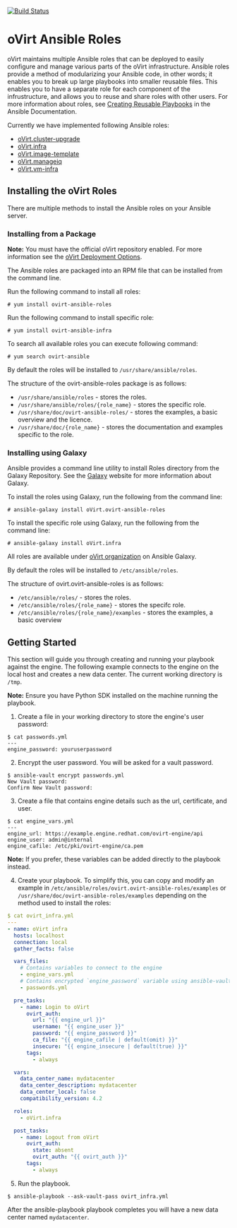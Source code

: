 [![Build Status](https://travis-ci.org/oVirt/ovirt-ansible.svg?branch=master)](https://travis-ci.org/oVirt/ovirt-ansible)

# oVirt Ansible Roles

oVirt maintains multiple Ansible roles that can be deployed to easily configure and manage various parts of the oVirt infrastructure. Ansible roles provide a method of modularizing your Ansible code, in other words; it enables you to break up large playbooks into smaller reusable files. This enables you to have a separate role for each component of the infrustructure, and allows you to reuse and share roles with other users. For more information about roles, see [Creating Reusable Playbooks] in the Ansible Documentation.

Currently we have implemented following Ansible roles:

* [oVirt.cluster-upgrade]
* [oVirt.infra]
* [oVirt.image-template]
* [oVirt.manageiq]
* [oVirt.vm-infra]

## Installing the oVirt Roles

There are multiple methods to install the Ansible roles on your Ansible server.

### Installing from a Package

__Note:__ You must have the official oVirt repository enabled. For more information see the [oVirt Deployment Options].

The Ansible roles are packaged into an RPM file that can be installed from the command line.

Run the following command to install all roles:
```
# yum install ovirt-ansible-roles 
```
Run the following command to install specific role:
```
# yum install ovirt-ansible-infra
```
To search all available roles you can execute following command:
```
# yum search ovirt-ansible
```
By default the roles will be installed to `/usr/share/ansible/roles`.

The structure of the ovirt-ansible-roles package is as follows:
*    `/usr/share/ansible/roles` - stores the roles.
*    `/usr/share/ansible/roles/{role_name}` - stores the specific role.
*    `/usr/share/doc/ovirt-ansible-roles/` - stores the examples, a basic overview and the licence.
*    `/usr/share/doc/{role_name}` - stores the documentation and examples specific to the role.

### Installing using Galaxy

Ansible provides a command line utility to install Roles directory from the Galaxy Repository. See the [Galaxy] website for more information about Galaxy.

To install the roles using Galaxy, run the following from the command line:
```
# ansible-galaxy install oVirt.ovirt-ansible-roles
```
To install the specific role using Galaxy, run the following from the command line:
```
# ansible-galaxy install oVirt.infra
```
All roles are available under [oVirt organization] on Ansible Galaxy.

By default the roles will be installed to `/etc/ansible/roles`.

The structure of ovirt.ovirt-ansible-roles is as follows:
* `/etc/ansible/roles/` - stores the roles.
* `/etc/ansible/roles/{role_name}` - stores the specifc role.
* `/etc/ansible/roles/{role_name}/examples` - stores the examples, a basic overview

## Getting Started

This section will guide you through creating and running your playbook against the engine.
The following example connects to the engine on the local host and creates a new data center. The current working directory is `/tmp`.

**Note:** Ensure you have Python SDK installed on the machine running the playbook.

1) Create a file in your working directory to store the engine's user password:
```
$ cat passwords.yml
---
engine_password: youruserpassword
```

2) Encrypt the user password. You will be asked for a vault password.
```
$ ansible-vault encrypt passwords.yml
New Vault password: 
Confirm New Vault password: 
```
3) Create a file that contains engine details such as the url, certificate, and user.
```
$ cat engine_vars.yml 
---
engine_url: https://example.engine.redhat.com/ovirt-engine/api
engine_user: admin@internal
engine_cafile: /etc/pki/ovirt-engine/ca.pem
```
**Note:** If you prefer, these variables can be added directly to the playbook instead.

4) Create your playbook. To simplify this, you can copy and modify an example in `/etc/ansible/roles/ovirt.ovirt-ansible-roles/examples` or `/usr/share/doc/ovirt-ansible-roles/examples` depending on the method used to install the roles:
```yaml
$ cat ovirt_infra.yml
---
- name: oVirt infra
  hosts: localhost
  connection: local
  gather_facts: false

  vars_files:
    # Contains variables to connect to the engine
    - engine_vars.yml
    # Contains encrypted `engine_password` variable using ansible-vault
    - passwords.yml

  pre_tasks:
    - name: Login to oVirt
      ovirt_auth:
        url: "{{ engine_url }}"
        username: "{{ engine_user }}"
        password: "{{ engine_password }}"
        ca_file: "{{ engine_cafile | default(omit) }}"
        insecure: "{{ engine_insecure | default(true) }}"
      tags:
        - always

  vars:
    data_center_name: mydatacenter
    data_center_description: mydatacenter
    data_center_local: false
    compatibility_version: 4.2

  roles:
    - oVirt.infra

  post_tasks:
    - name: Logout from oVirt
      ovirt_auth:
        state: absent
        ovirt_auth: "{{ ovirt_auth }}"
      tags:
        - always
```

5) Run the playbook.
```
$ ansible-playbook --ask-vault-pass ovirt_infra.yml
```
After the ansible-playbook playbook completes you will have a new data center named `mydatacenter`.

[oVirt.infra]: https://github.com/oVirt/ovirt-ansible-infra/blob/master/README.md
[oVirt.image-template]: https://github.com/oVirt/ovirt-ansible-image-template/blob/master/README.md
[oVirt.vm-infra]: https://github.com/oVirt/ovirt-ansible-vm-infra/blob/master/README.md 
[oVirt.cluster-upgrade]: https://github.com/oVirt/ovirt-ansible-cluster-upgrade/blob/master/README.md
[oVirt.manageiq]: https://github.com/oVirt/ovirt-ansible-manageiq/blob/master/README.md
[Creating Reusable Playbooks]: http://docs.ansible.com/ansible/latest/playbooks_reuse.html
[oVirt Deployment Options]: https://www.ovirt.org/download/
[Galaxy]: https://galaxy.ansible.com/
[oVirt organization]: https://galaxy.ansible.com/oVirt/
